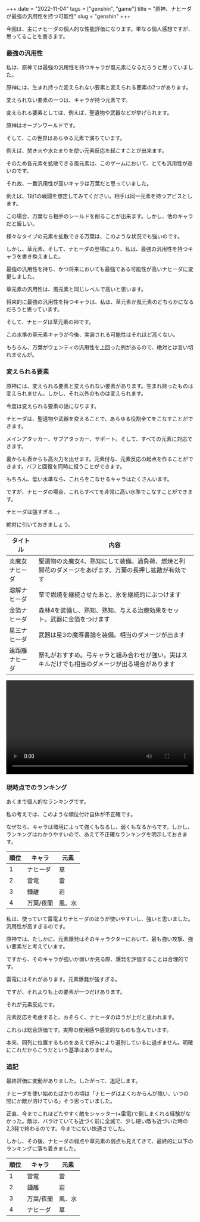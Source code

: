 +++
date = "2022-11-04"
tags = ["genshin", "game"]
title = "原神、ナヒーダが最強の汎用性を持つ可能性"
slug = "genshin"
+++

今回は、主にナヒーダの個人的な性能評価になります。単なる個人感想ですが、思ってることを書きます。

### 最強の汎用性

私は、原神では最強の汎用性を持つキャラが風元素になるだろうと思っていました。

原神には、生まれ持った変えられない要素と変えられる要素の2つがあります。

変えられない要素の一つは、キャラが持つ元素です。

変えられる要素としては、例えば、聖遺物や武器などが挙げられます。

原神はオープンワールドです。

そして、この世界はあらゆる元素で満ちています。

例えば、焚き火や水たまりを使い元素反応を起こすことが出来ます。

そのため各元素を拡散できる風元素は、このゲームにおいて、とても汎用性が高いのです。

それ故、一番汎用性が高いキャラは万葉だと思っていました。

例えば、1対1の戦闘を想定してみてください。相手は同一元素を持つアビスとします。

この場合、万葉なら相手のシールドを削ることが出来ます。しかし、他のキャラだと厳しい。

様々なタイプの元素を拡散できる万葉は、このような状況でも強いのです。

しかし、草元素、そして、ナヒーダの登場により、私は、最強の汎用性を持つキャラを書き換えました。

最強の汎用性を持ち、かつ将来においても最強である可能性が高いナヒーダに変更しました。

草元素の汎用性は、風元素と同じレベルで高いと思います。

将来的に最強の汎用性を持つキャラは、私は、草元素か風元素のどちらかになるだろうと思っています。

そして、ナヒーダは草元素の神です。

この水準の草元素キャラが今後、実装される可能性はそれほど高くない。

もちろん、万葉がウェンティの汎用性を上回った例があるので、絶対とは言い切れませんが。

### 変えられる要素

原神には、変えられる要素と変えられない要素があります。生まれ持ったものは変えられません。しかし、それ以外のものは変えられます。

今度は変えられる要素の話になります。

ナヒーダは、聖遺物や武器を変えることで、あらゆる役割全てをこなすことができます。

メインアタッカー、サブアタッカー、サポート。そして、すべての元素に対応できます。

裏からも表からも高火力を出せます。元素付与、元素反応の起点を作ることができます。バフと回復を同時に担うことができます。

もちろん、低い水準なら、これらをこなせるキャラはたくさんいます。

ですが、ナヒーダの場合、これらすべてを非常に高い水準でこなすことができます。

ナヒーダは強すぎる...。

絶対に引いておきましょう。

|タイトル|内容|
|---|---|
|炎魔女ナヒーダ|聖遺物の炎魔女4、熟知にして装備。過負荷、燃焼と列開花のダメージをあげます。万葉の長押し拡散が有効です|
|溶解ナヒーダ|草で燃焼を継続させたあと、氷を継続的にぶつけます|
|金箔ナヒーダ|森林4を装備し、熟知、熟知、与える治療効果をセット。武器に金箔をつけます|
|星三ナヒーダ|武器は星3の魔導書論を装備。相当のダメージが出ます|
|遠距離ナヒーダ|祭礼がおすすめ。弓キャラと組み合わせが強い。実はスキルだけでも相当のダメージが出る場合があります|

<video controls style="width:100%;"> <source src="/games/genshin/genshin_nahida_battle_01.mp4"></video>

### 現時点でのランキング

あくまで個人的なランキングです。

私の考えでは、このような順位付け自体が不正確です。

なぜなら、キャラは環境によって強くもなるし、弱くもなるからです。しかし、ランキングはわかりやすいので、あえて不正確なランキングを明示しておきます。

|順位|キャラ|元素|
|---|---|---|
|1|ナヒーダ|草|
|2|雷電|雷|
|3|鍾離|岩|
|4|万葉/夜蘭|風、水|

私は、使っていて雷電よりナヒーダのほうが使いやすいし、強いと思いました。汎用性が高すぎるのです。

原神では、たしかに、元素爆発はそのキャラクターにおいて、最も強い攻撃、強い要素だと考えています。

ですから、そのキャラが強いか弱いか見る際、爆発を評価することは合理的です。

雷電にはそれがあります。元素爆発が強すぎる。

ですが、それよりも上の要素が一つだけあります。

それが元素反応です。

元素反応を考慮すると、おそらく、ナヒーダのほうが上だと思われます。

これらは総合評価です。実際の使用感や感覚的なものも含んでいます。

本来、同列に位置するものをあえて好みにより選別しているに過ぎません。明確にこれだからこうだという基準はありません。

### 追記

最終評価に変動がありました。したがって、追記します。

ナヒーダを使い始めたばかりの頃は「ナヒーダはよくわからんが強い、いつの間にか敵が溶けている」そう思っていました。

正直、今までこれほどたやすく敵をシャッター(+雷電)で倒しまくれる経験がなかった。敵は、バラけていても近づく前に全滅で、少し硬い敵も近づいた時の2,3発で終わるのです。今までにない快適さでした。

しかし、その後、ナヒーダの弱点や草元素の弱点も見えてきて、最終的に以下のランキングに落ち着きました。

|順位|キャラ|元素|
|---|---|---|
|1|雷電|雷|
|2|鍾離|岩|
|3|万葉/夜蘭|風、水|
|4|ナヒーダ|草|

